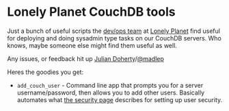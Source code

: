 Lonely Planet CouchDB tools
===========================

Just a bunch of useful scripts the [dev/ops team](http://lplabs.com) at [Lonely Planet](http://www.lonelyplanet.com) find useful for deploying and doing sysadmin type tasks on our CouchDB servers. Who knows, maybe someone else might find them useful as well.

Any issues, or feedback hit up [Julian Doherty](mailto:julian.doherty@lonelyplanet.com.au)/[@madlep](http://twitter.com/madlep)

Heres the goodies you get:
* `add_couch_user` - Command line app that prompts you for a server username/password, then allows you to add other users. Basically automates what [the security page](http://wiki.apache.org/couchdb/Security_Features_Overview) describes for setting up user security.